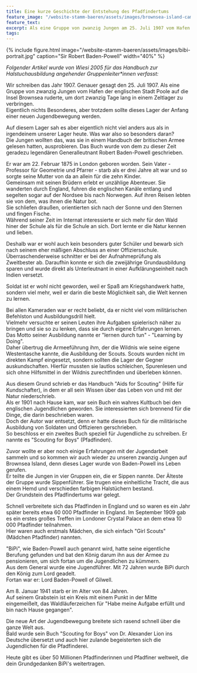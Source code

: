 ```yaml
---
title: Eine kurze Geschichte der Entstehung des Pfadfindertums
feature_image: "/website-stamm-baeren/assets/images/brownsea-island-camp.jpg"
feature_text: 
excerpt: Als eine Gruppe von zwanzig Jungen am 25. Juli 1907 vom Hafen der englischen Stadt Poole auf die Insel Brownsea ruderte, um dort ein Lager zu verbringen, sollte dieses Lager der Anfang einer globalen Jugendbewegung markieren.
tags:
---
```


{% include figure.html image="/website-stamm-baeren/assets/images/bibi-portrait.jpg" caption="Sir Robert Baden-Powell" width="40%" %}

*Folgender Artikel wurde von Wiesi 2005 für das Handbuch zur Halstuchausbildung angehender Gruppenleiter\*innen verfasst:*

Wir schreiben das Jahr 1907. Genauer gesagt den 25. Juli 1907. Als eine Gruppe von zwanzig Jungen vom Hafen der englischen Stadt Poole auf die Insel Brownsea ruderte, um dort zwanzig Tage lang in einem Zeltlager zu verbringen.  
Eigentlich nichts Besonderes, aber trotzdem sollte dieses Lager der Anfang einer neuen Jugendbewegung werden.

Auf diesem Lager sah es aber eigentlich nicht viel anders aus als in irgendeinem unserer Lager heute. Was war also so besonders daran?  
Die Jungen wollten das, was sie in einem Handbuch der britischen Armee gelesen hatten, ausprobieren. Das Buch wurde von dem zu dieser Zeit geradezu legendären Generalleutnant Robert Baden-Powell geschrieben.

Er war am 22. Februar 1875 in London geboren worden. Sein Vater - Professor für Geometrie und Pfarrer - starb als er drei Jahre alt war und so sorgte seine Mutter von da an allein für die zehn Kinder.  
Gemeinsam mit seinen Brüdern erlebt er unzählige Abenteuer. Sie wanderten durch England, fuhren die englischen Kanäle entlang und segelten sogar auf der Nordsee bis nach Norwegen. Auf ihren Reisen lebten sie von dem, was ihnen die Natur bot.  
Sie schliefen draußen, orientierten sich nach der Sonne und den Sternen und fingen Fische.  
Während seiner Zeit im Internat interessierte er sich mehr für den Wald hiner der Schule als für die Schule an sich. Dort lernte er die Natur kennen und lieben.

Deshalb war er wohl auch kein besonders guter Schüler und bewarb sich nach seinem eher mäßigen Abschluss an einer Offiziersschule. Überraschenderweise schnitter er bei der Aufnahmeprüfung als Zweitbester ab. Daraufhin konnte er sich die zweijährige Grundausbildung sparen und wurde direkt als Unterleutnant in einer Aufklärungseinheit nach Indien versetzt.

Soldat ist er wohl nicht geworden, weil er Spaß am Kriegshandwerk hatte, sondern viel mehr, weil er darin die beste Möglichkeit sah, die Welt kennen zu lernen.

Bei allen Kameraden war er recht beliebt, da er nicht viel vom militärischen Befehlston und Ausbildungsdrill hielt.  
Vielmehr versuchte er seinen Leuten ihre Aufgaben spielerisch näher zu bringen und sie so zu lenken, dass sie durch eigene Erfahrungen lernen. Das Motto seiner Ausbildung nannte er "lernen durch tun" - "Learning by Doing".  
Daher übertrug die Armeeführung ihm, der die Wildnis wie seine eigene Westentasche kannte, die Ausbildung der Scouts. Scouts wurden nicht im direkten Kampf eingesetzt, sondern sollten die Lager der Gegner auskundschaften. Hierfür mussten sie lautlos schleichen, Spurenlesen und sich ohne Hilfsmittel in der Wildnis zurechtfinden und überleben können.

Aus diesem Grund schrieb er das Handbuch "Aids for Scouting" (Hilfe für Kundschafter), in dem er all sein Wissen über das Leben von und mit der Natur niederschrieb.  
Als er 1901 nach Hause kam, war sein Buch ein wahres Kultbuch bei den englischen Jugendlichen geworden. Sie interessierten sich brennend für die Dinge, die darin beschrieben waren.  
Doch der Autor war entsetzt, denn er hatte dieses Buch für die militärische Ausbildung von Soldaten und Offizieren gerschrieben.  
So beschloss er ein zweites Buch speziell für Jugendliche zu schreiben. Er nannte es "Scouting for Boys" (Pfadfinden).

Zuvor wollte er aber noch einige Erfahrungen mit der Jugendarbeit sammeln und so kommen wir auch wieder zu unseren zwanzig Jungen auf Brownsea Island, denn dieses Lager wurde von Baden-Powell ins Leben gerufen.  
Er teilte die Jungen in vier Gruppen ein, die er Sippen nannte. Der Älteste der Gruppe wurde Sippenführer. Sie trugen eine einheitliche Tracht, die aus einem Hemd und verschieden farbigen Halstüchern bestand.  
Der Grundstein des Pfadfindertums war gelegt.

Schnell verbreitete sich das Pfadfinden in England und so waren es ein Jahr später bereits etwa 60 000 Pfadfinder in England. Im September 1909 gab es ein erstes großes Treffen im Londoner Crystal Palace an dem etwa 10 000 Pfadfinder teilnahmen.  
Hier waren auch erstmals Mädchen, die sich einfach "Girl Scouts" (Mädchen Pfadfinder) nannten.

"BiPi", wie Baden-Powell auch genannt wird, hatte seine eigentliche Berufung gefunden und bat den König darum ihn aus der Armee zu pensionieren, um sich fortan um die Jugendlichen zu kümmern.  
Aus dem General wurde eine Jugendführer.
Mit 72 Jahren wurde BiPi durch den König zum Lord geadelt.  
Fortan war er: Lord Baden-Powell of Gilwell.

Am 8. Januar 1941 starb er im Alter von 84 Jahren.  
Auf seinem Grabstein ist ein Kreis mit einem Punkt in der Mitte eingemeißelt, das Waldläuferzeichen für "Habe meine Aufgabe erfüllt und bin nach Hause gegangen".

Die neue Art der Jugendbewegung breitete sich rasend schnell über die ganze Welt aus.  
Bald wurde sein Buch "Scouting for Boys" von Dr. Alexander Lion ins Deutsche übersetzt und auch hier zulande begeisterten sich die Jugendlichen für die Pfadfinderei.  

Heute gibt es über 50 Millionen Pfadfinderinnen und Pfadfiner weltweit, die dein Grundgedanken BiPi's weitertragen.
